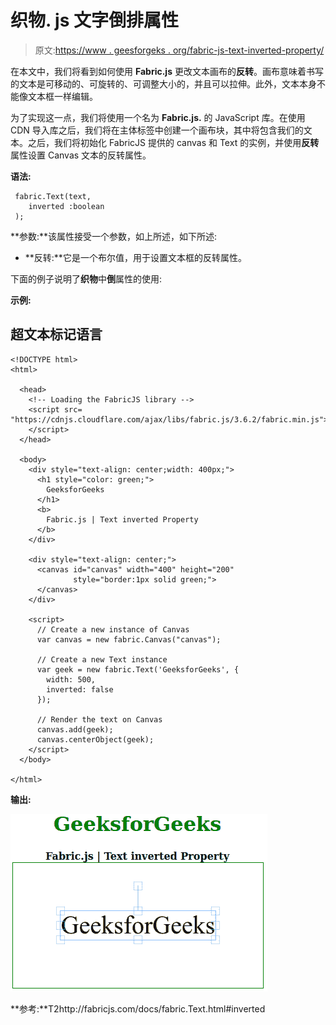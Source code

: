 # 织物. js 文字倒排属性

> 原文:[https://www . geesforgeks . org/fabric-js-text-inverted-property/](https://www.geeksforgeeks.org/fabric-js-text-inverted-property/)

在本文中，我们将看到如何使用 **Fabric.js** 更改文本画布的**反转**。画布意味着书写的文本是可移动的、可旋转的、可调整大小的，并且可以拉伸。此外，文本本身不能像文本框一样编辑。

为了实现这一点，我们将使用一个名为 **Fabric.js.** 的 JavaScript 库。在使用 CDN 导入库之后，我们将在主体标签中创建一个画布块，其中将包含我们的文本。之后，我们将初始化 FabricJS 提供的 canvas 和 Text 的实例，并使用**反转**属性设置 Canvas 文本的反转属性。

**语法:**

```
 fabric.Text(text,
    inverted :boolean
 ); 
```

**参数:**该属性接受一个参数，如上所述，如下所述:

*   **反转:**它是一个布尔值，用于设置文本框的反转属性。

下面的例子说明了**织物**中**倒**属性的使用:

**示例:**

## 超文本标记语言

```
<!DOCTYPE html>
<html>

  <head>
    <!-- Loading the FabricJS library -->
    <script src=
"https://cdnjs.cloudflare.com/ajax/libs/fabric.js/3.6.2/fabric.min.js">
    </script>
  </head>

  <body>
    <div style="text-align: center;width: 400px;">
      <h1 style="color: green;">
        GeeksforGeeks
      </h1>
      <b>
        Fabric.js | Text inverted Property
      </b>
    </div>

    <div style="text-align: center;">
      <canvas id="canvas" width="400" height="200"
              style="border:1px solid green;">
      </canvas>
    </div>

    <script>
      // Create a new instance of Canvas
      var canvas = new fabric.Canvas("canvas");

      // Create a new Text instance
      var geek = new fabric.Text('GeeksforGeeks', {
        width: 500,
        inverted: false
      });

      // Render the text on Canvas
      canvas.add(geek);
      canvas.centerObject(geek);
    </script>
  </body>

</html>
```

**输出:**

![](img/042ebda8c0daa1f39022a0bb39e622b2.png)

**参考:**T2http://fabricjs.com/docs/fabric.Text.html#inverted